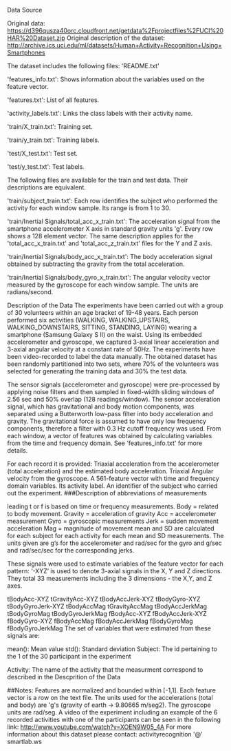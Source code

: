 Data Source

Original data: https://d396qusza40orc.cloudfront.net/getdata%2Fprojectfiles%2FUCI%20HAR%20Dataset.zip
Original description of the dataset: http://archive.ics.uci.edu/ml/datasets/Human+Activity+Recognition+Using+Smartphones

The dataset includes the following files:
'README.txt'

'features_info.txt': Shows information about the variables used on the feature vector.

'features.txt': List of all features.

'activity_labels.txt': Links the class labels with their activity name.

'train/X_train.txt': Training set.

'train/y_train.txt': Training labels.

'test/X_test.txt': Test set.

'test/y_test.txt': Test labels.

The following files are available for the train and test data. Their descriptions are equivalent.

'train/subject_train.txt': Each row identifies the subject who performed the activity for each window sample. Its range is from 1 to 30.

'train/Inertial Signals/total_acc_x_train.txt': The acceleration signal from the smartphone accelerometer X axis in standard gravity units 'g'. Every row shows a 128 element vector. The same description applies for the 'total_acc_x_train.txt' and 'total_acc_z_train.txt' files for the Y and Z axis.

'train/Inertial Signals/body_acc_x_train.txt': The body acceleration signal obtained by subtracting the gravity from the total acceleration.

'train/Inertial Signals/body_gyro_x_train.txt': The angular velocity vector measured by the gyroscope for each window sample. The units are radians/second.

Description of the Data The experiments have been carried out with a group of 30 volunteers within an age bracket of 19-48 years. Each person performed six activities (WALKING, WALKING_UPSTAIRS, WALKING_DOWNSTAIRS, SITTING, STANDING, LAYING) wearing a smartphone (Samsung Galaxy S II) on the waist. Using its embedded accelerometer and gyroscope, we captured 3-axial linear acceleration and 3-axial angular velocity at a constant rate of 50Hz. The experiments have been video-recorded to label the data manually. The obtained dataset has been randomly partitioned into two sets, where 70% of the volunteers was selected for generating the training data and 30% the test data.

The sensor signals (accelerometer and gyroscope) were pre-processed by applying noise filters and then sampled in fixed-width sliding windows of 2.56 sec and 50% overlap (128 readings/window). The sensor acceleration signal, which has gravitational and body motion components, was separated using a Butterworth low-pass filter into body acceleration and gravity. The gravitational force is assumed to have only low frequency components, therefore a filter with 0.3 Hz cutoff frequency was used. From each window, a vector of features was obtained by calculating variables from the time and frequency domain. See 'features_info.txt' for more details.

For each record it is provided:
Triaxial acceleration from the accelerometer (total acceleration) and the estimated body acceleration.
Triaxial Angular velocity from the gyroscope.
A 561-feature vector with time and frequency domain variables.
Its activity label.
An identifier of the subject who carried out the experiment.
###Description of abbreviations of measurements

leading t or f is based on time or frequency measurements.
Body = related to body movement.
Gravity = acceleration of gravity
Acc = accelerometer measurement
Gyro = gyroscopic measurements
Jerk = sudden movement acceleration
Mag = magnitude of movement
mean and SD are calculated for each subject for each activity for each mean and SD measurements.
The units given are g’s for the accelerometer and rad/sec for the gyro and g/sec and rad/sec/sec for the corresponding jerks.

These signals were used to estimate variables of the feature vector for each pattern: ‘-XYZ’ is used to denote 3-axial signals in the X, Y and Z directions. They total 33 measurements including the 3 dimensions - the X,Y, and Z axes.

tBodyAcc-XYZ
tGravityAcc-XYZ
tBodyAccJerk-XYZ
tBodyGyro-XYZ
tBodyGyroJerk-XYZ
tBodyAccMag
tGravityAccMag
tBodyAccJerkMag
tBodyGyroMag
tBodyGyroJerkMag
fBodyAcc-XYZ
fBodyAccJerk-XYZ
fBodyGyro-XYZ
fBodyAccMag
fBodyAccJerkMag
fBodyGyroMag
fBodyGyroJerkMag
The set of variables that were estimated from these signals are:

mean(): Mean value
std(): Standard deviation
Subject: The id pertaining to the 1 of the 30 participant in the experiment

Activity: The name of the activity that the measurment correspond to described in the Descprition of the Data

##Notes:
Features are normalized and bounded within [-1,1].
Each feature vector is a row on the text file.
The units used for the accelerations (total and body) are 'g's (gravity of earth -> 9.80665 m/seg2).
The gyroscope units are rad/seg.
A video of the experiment including an example of the 6 recorded activities with one of the participants can be seen in the following link: http://www.youtube.com/watch?v=XOEN9W05_4A
For more information about this dataset please contact: activityrecognition '@' smartlab.ws
